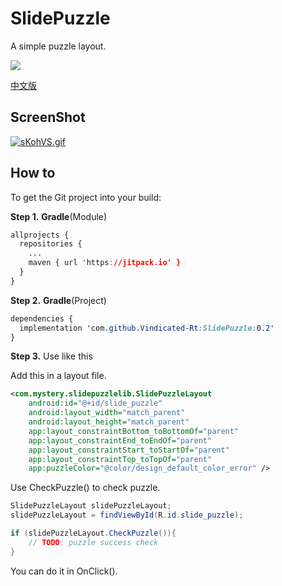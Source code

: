 # SlidePuzzle

A simple puzzle layout.

[![](https://jitpack.io/v/Vindicated-Rt/SlidePuzzle.svg)](https://jitpack.io/#Vindicated-Rt/SlidePuzzle)

[中文版](https://github.com/Vindicated-Rt/SlidePuzzle/blob/master/README.zh.md)

## ScreenShot
[![sKohVS.gif](https://s3.ax1x.com/2021/01/08/sKohVS.gif)](https://imgchr.com/i/sKohVS)
## How to

To get the Git project into your build:

**Step 1.** **Gradle**(Module)

```css
allprojects {
  repositories {
    ...
    maven { url 'https://jitpack.io' }
  }
}
```

**Step 2.** **Gradle**(Project)

```css
dependencies {
  implementation 'com.github.Vindicated-Rt:SlidePuzzle:0.2'
}
```

**Step 3.** Use like this

Add this in a layout file.

```xml
<com.mystery.slidepuzzlelib.SlidePuzzleLayout
    android:id="@+id/slide_puzzle"
    android:layout_width="match_parent"
    android:layout_height="match_parent"
    app:layout_constraintBottom_toBottomOf="parent"
    app:layout_constraintEnd_toEndOf="parent"
    app:layout_constraintStart_toStartOf="parent"
    app:layout_constraintTop_toTopOf="parent"
    app:puzzleColor="@color/design_default_color_error" />
```

Use CheckPuzzle() to check puzzle.

```java
SlidePuzzleLayout slidePuzzleLayout;
slidePuzzleLayout = findViewById(R.id.slide_puzzle);

if (slidePuzzleLayout.CheckPuzzle()){
    // TODO: puzzle success check
}
```

You can do it in OnClick().
